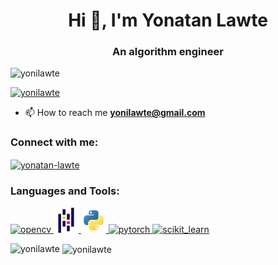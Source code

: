 <h1 align="center">Hi 👋, I'm Yonatan Lawte</h1>
<h3 align="center">An algorithm engineer</h3>

<p align="left"> <img src="https://komarev.com/ghpvc/?username=yonilawte&label=Profile%20views&color=0e75b6&style=flat" alt="yonilawte" /> </p>

<p align="left"> <a href="https://github.com/ryo-ma/github-profile-trophy"><img src="https://github-profile-trophy.vercel.app/?username=yonilawte" alt="yonilawte" /></a> </p>

- 📫 How to reach me **yonilawte@gmail.com**

<h3 align="left">Connect with me:</h3>
<p align="left">
<a href="https://linkedin.com/in/yonatan-lawte" target="blank"><img align="center" src="https://raw.githubusercontent.com/rahuldkjain/github-profile-readme-generator/master/src/images/icons/Social/linked-in-alt.svg" alt="yonatan-lawte" height="30" width="40" /></a>
</p>

<h3 align="left">Languages and Tools:</h3>
<p align="left"> <a href="https://opencv.org/" target="_blank" rel="noreferrer"> <img src="https://www.vectorlogo.zone/logos/opencv/opencv-icon.svg" alt="opencv" width="40" height="40"/> </a> <a href="https://pandas.pydata.org/" target="_blank" rel="noreferrer"> <img src="https://raw.githubusercontent.com/devicons/devicon/2ae2a900d2f041da66e950e4d48052658d850630/icons/pandas/pandas-original.svg" alt="pandas" width="40" height="40"/> </a> <a href="https://www.python.org" target="_blank" rel="noreferrer"> <img src="https://raw.githubusercontent.com/devicons/devicon/master/icons/python/python-original.svg" alt="python" width="40" height="40"/> </a> <a href="https://pytorch.org/" target="_blank" rel="noreferrer"> <img src="https://www.vectorlogo.zone/logos/pytorch/pytorch-icon.svg" alt="pytorch" width="40" height="40"/> </a> <a href="https://scikit-learn.org/" target="_blank" rel="noreferrer"> <img src="https://upload.wikimedia.org/wikipedia/commons/0/05/Scikit_learn_logo_small.svg" alt="scikit_learn" width="40" height="40"/> </a> </p>

<p><img align="left" src="https://github-readme-stats.vercel.app/api/top-langs?username=yonilawte&show_icons=true&locale=en&layout=compact" alt="yonilawte" /></p>

<p>&nbsp;<img align="center" src="https://github-readme-stats.vercel.app/api?username=yonilawte&show_icons=true&locale=en" alt="yonilawte" /></p>
